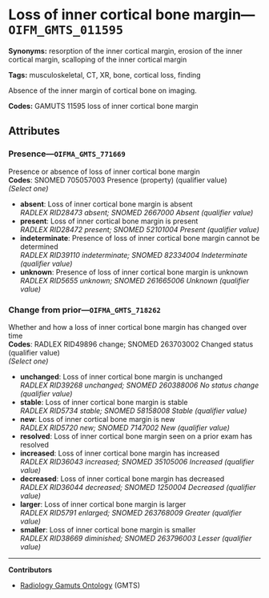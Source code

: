 # Loss of inner cortical bone margin—`OIFM_GMTS_011595`

**Synonyms:** resorption of the inner cortical margin, erosion of the inner cortical margin, scalloping of the inner cortical margin

**Tags:** musculoskeletal, CT, XR, bone, cortical loss, finding

Absence of the inner margin of cortical bone on imaging.

**Codes:** GAMUTS 11595 loss of inner cortical bone margin

## Attributes

### Presence—`OIFMA_GMTS_771669`

Presence or absence of loss of inner cortical bone margin  
**Codes**: SNOMED 705057003 Presence (property) (qualifier value)  
*(Select one)*

- **absent**: Loss of inner cortical bone margin is absent  
_RADLEX RID28473 absent; SNOMED 2667000 Absent (qualifier value)_
- **present**: Loss of inner cortical bone margin is present  
_RADLEX RID28472 present; SNOMED 52101004 Present (qualifier value)_
- **indeterminate**: Presence of loss of inner cortical bone margin cannot be determined  
_RADLEX RID39110 indeterminate; SNOMED 82334004 Indeterminate (qualifier value)_
- **unknown**: Presence of loss of inner cortical bone margin is unknown  
_RADLEX RID5655 unknown; SNOMED 261665006 Unknown (qualifier value)_

### Change from prior—`OIFMA_GMTS_718262`

Whether and how a loss of inner cortical bone margin has changed over time  
**Codes**: RADLEX RID49896 change; SNOMED 263703002 Changed status (qualifier value)  
*(Select one)*

- **unchanged**: Loss of inner cortical bone margin is unchanged  
_RADLEX RID39268 unchanged; SNOMED 260388006 No status change (qualifier value)_
- **stable**: Loss of inner cortical bone margin is stable  
_RADLEX RID5734 stable; SNOMED 58158008 Stable (qualifier value)_
- **new**: Loss of inner cortical bone margin is new  
_RADLEX RID5720 new; SNOMED 7147002 New (qualifier value)_
- **resolved**: Loss of inner cortical bone margin seen on a prior exam has resolved  
- **increased**: Loss of inner cortical bone margin has increased  
_RADLEX RID36043 increased; SNOMED 35105006 Increased (qualifier value)_
- **decreased**: Loss of inner cortical bone margin has decreased  
_RADLEX RID36044 decreased; SNOMED 1250004 Decreased (qualifier value)_
- **larger**: Loss of inner cortical bone margin is larger  
_RADLEX RID5791 enlarged; SNOMED 263768009 Greater (qualifier value)_
- **smaller**: Loss of inner cortical bone margin is smaller  
_RADLEX RID38669 diminished; SNOMED 263796003 Lesser (qualifier value)_

---

**Contributors**

- [Radiology Gamuts Ontology](https://gamuts.net/) (GMTS)